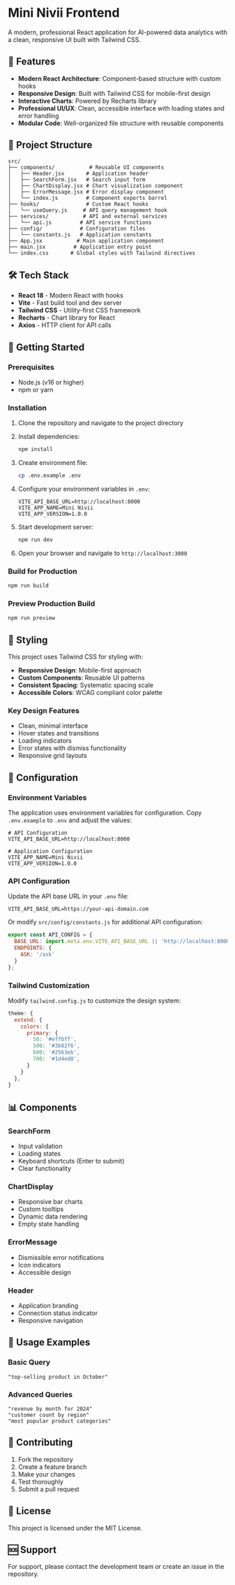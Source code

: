 # Mini Nivii Frontend

A modern, professional React application for AI-powered data analytics with a clean, responsive UI built with Tailwind CSS.

## 🚀 Features

- **Modern React Architecture**: Component-based structure with custom hooks
- **Responsive Design**: Built with Tailwind CSS for mobile-first design
- **Interactive Charts**: Powered by Recharts library
- **Professional UI/UX**: Clean, accessible interface with loading states and error handling
- **Modular Code**: Well-organized file structure with reusable components

## 📁 Project Structure

```
src/
├── components/           # Reusable UI components
│   ├── Header.jsx       # Application header
│   ├── SearchForm.jsx   # Search input form
│   ├── ChartDisplay.jsx # Chart visualization component
│   ├── ErrorMessage.jsx # Error display component
│   └── index.js         # Component exports barrel
├── hooks/               # Custom React hooks
│   └── useQuery.js     # API query management hook
├── services/           # API and external services
│   └── api.js         # API service functions
├── config/            # Configuration files
│   └── constants.js   # Application constants
├── App.jsx           # Main application component
├── main.jsx         # Application entry point
└── index.css       # Global styles with Tailwind directives
```

## 🛠️ Tech Stack

- **React 18** - Modern React with hooks
- **Vite** - Fast build tool and dev server
- **Tailwind CSS** - Utility-first CSS framework
- **Recharts** - Chart library for React
- **Axios** - HTTP client for API calls

## 🚦 Getting Started

### Prerequisites

- Node.js (v16 or higher)
- npm or yarn

### Installation

1. Clone the repository and navigate to the project directory

2. Install dependencies:
   ```bash
   npm install
   ```

3. Create environment file:
   ```bash
   cp .env.example .env
   ```
   
4. Configure your environment variables in `.env`:
   ```env
   VITE_API_BASE_URL=http://localhost:8000
   VITE_APP_NAME=Mini Nivii
   VITE_APP_VERSION=1.0.0
   ```

5. Start development server:
   ```bash
   npm run dev
   ```

6. Open your browser and navigate to `http://localhost:3000`

### Build for Production

```bash
npm run build
```

### Preview Production Build

```bash
npm run preview
```

## 🎨 Styling

This project uses Tailwind CSS for styling with:

- **Responsive Design**: Mobile-first approach
- **Custom Components**: Reusable UI patterns
- **Consistent Spacing**: Systematic spacing scale
- **Accessible Colors**: WCAG compliant color palette

### Key Design Features

- Clean, minimal interface
- Hover states and transitions
- Loading indicators
- Error states with dismiss functionality
- Responsive grid layouts

## 🔧 Configuration

### Environment Variables

The application uses environment variables for configuration. Copy `.env.example` to `.env` and adjust the values:

```env
# API Configuration
VITE_API_BASE_URL=http://localhost:8000

# Application Configuration
VITE_APP_NAME=Mini Nivii
VITE_APP_VERSION=1.0.0
```

### API Configuration

Update the API base URL in your `.env` file:

```env
VITE_API_BASE_URL=https://your-api-domain.com
```

Or modify `src/config/constants.js` for additional API configuration:

```javascript
export const API_CONFIG = {
  BASE_URL: import.meta.env.VITE_API_BASE_URL || 'http://localhost:8000',
  ENDPOINTS: {
    ASK: '/ask'
  }
};
```

### Tailwind Customization

Modify `tailwind.config.js` to customize the design system:

```javascript
theme: {
  extend: {
    colors: {
      primary: {
        50: '#eff6ff',
        500: '#3b82f6',
        600: '#2563eb',
        700: '#1d4ed8',
      }
    }
  },
}
```

## 📊 Components

### SearchForm
- Input validation
- Loading states
- Keyboard shortcuts (Enter to submit)
- Clear functionality

### ChartDisplay
- Responsive bar charts
- Custom tooltips
- Dynamic data rendering
- Empty state handling

### ErrorMessage
- Dismissible error notifications
- Icon indicators
- Accessible design

### Header
- Application branding
- Connection status indicator
- Responsive navigation

## 🎯 Usage Examples

### Basic Query
```
"top-selling product in October"
```

### Advanced Queries
```
"revenue by month for 2024"
"customer count by region"
"most popular product categories"
```

## 🤝 Contributing

1. Fork the repository
2. Create a feature branch
3. Make your changes
4. Test thoroughly
5. Submit a pull request

## 📝 License

This project is licensed under the MIT License.

## 🆘 Support

For support, please contact the development team or create an issue in the repository.
